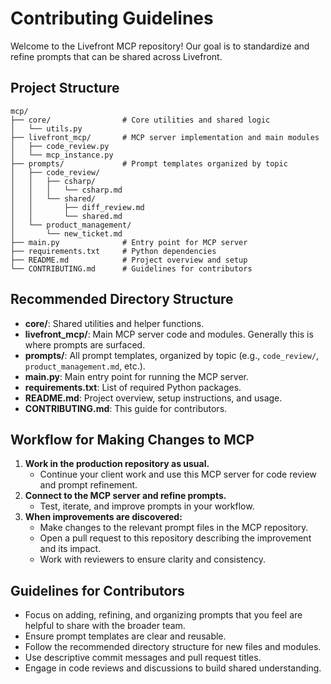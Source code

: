 # Contributing Guidelines

Welcome to the Livefront MCP repository! Our goal is to standardize and refine prompts that can be shared across Livefront.

## Project Structure

```text
mcp/
├── core/                # Core utilities and shared logic
│   └── utils.py
├── livefront_mcp/       # MCP server implementation and main modules
│   ├── code_review.py
│   └── mcp_instance.py
├── prompts/             # Prompt templates organized by topic
│   ├── code_review/
│   │   ├── csharp/
│   │   │   └── csharp.md
│   │   └── shared/
│   │       ├── diff_review.md
│   │       └── shared.md
│   └── product_management/
│       └── new_ticket.md
├── main.py              # Entry point for MCP server
├── requirements.txt     # Python dependencies
├── README.md            # Project overview and setup
└── CONTRIBUTING.md      # Guidelines for contributors
```

## Recommended Directory Structure

- **core/**: Shared utilities and helper functions.
- **livefront_mcp/**: Main MCP server code and modules. Generally this is where prompts are surfaced.
- **prompts/**: All prompt templates, organized by topic (e.g., `code_review/`, `product_management.md`, etc.).
- **main.py**: Main entry point for running the MCP server.
- **requirements.txt**: List of required Python packages.
- **README.md**: Project overview, setup instructions, and usage.
- **CONTRIBUTING.md**: This guide for contributors.

## Workflow for Making Changes to MCP

1. **Work in the production repository as usual.**
   - Continue your client work and use this MCP server for code review and prompt refinement.
2. **Connect to the MCP server and refine prompts.**
   - Test, iterate, and improve prompts in your workflow.
3. **When improvements are discovered:**
   - Make changes to the relevant prompt files in the MCP repository.
   - Open a pull request to this repository describing the improvement and its impact.
   - Work with reviewers to ensure clarity and consistency.

## Guidelines for Contributors

- Focus on adding, refining, and organizing prompts that you feel are helpful to share with the broader team.
- Ensure prompt templates are clear and reusable.
- Follow the recommended directory structure for new files and modules.
- Use descriptive commit messages and pull request titles.
- Engage in code reviews and discussions to build shared understanding.
